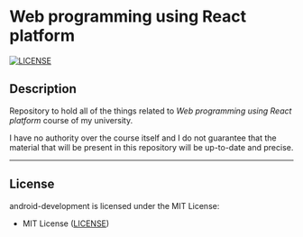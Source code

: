 # Web programming using React platform

[![LICENSE](https://img.shields.io/badge/License-MIT-green.svg)](https://github.com/LukaParchukidze/react-fundamentals#License "Project's LICENSE section")

## Description

Repository to hold all of the things related to _Web programming using React platform_ course of my university.

I have no authority over the course itself and I do not guarantee that the material that will be present in this repository will be up-to-date and precise.

---

## License

android-development is licensed under the MIT License:

- MIT License ([LICENSE](https://github.com/LukaParchukidze/react-fundamentals/blob/master/LICENSE "Copy of the MIT license"))
